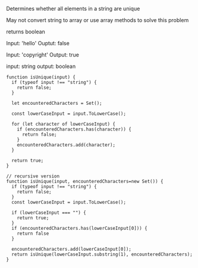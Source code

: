 Determines whether all elements in a string are unique

May not convert string to array or use array methods to solve this problem

returns boolean

Input: 'hello'
Ouptut: false

Input: 'copyright'
Output: true

input: string
output: boolean
```
function isUnique(input) {
  if (typeof input !== "string") {
    return false;
  }

  let encounteredCharacters = Set();
  
  const lowerCaseInput = input.ToLowerCase();
  
  for (let character of lowerCaseInput) {
    if (encounteredCharacters.has(character)) {
      return false;
    }
    encounteredCharacters.add(character);
  }
  
  return true;
}

// recursive version
function isUnique(input, encounteredCharacters=new Set()) {
  if (typeof input !== "string") {
    return false;
  }
  const lowerCaseInput = input.ToLowerCase();
  
  if (lowerCaseInput === "") {
    return true;
  }
  if (encounteredCharacters.has(lowerCaseInput[0])) {
    return false
  }
  
  encounteredCharacters.add(lowerCaseInput[0]);
  return isUnique(lowerCaseInput.substring(1), encounteredCharacters);
}
```
